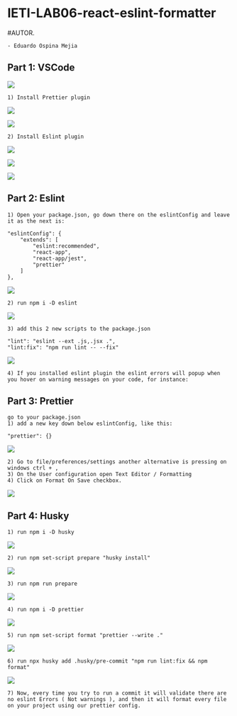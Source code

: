 # IETI-LAB06-react-eslint-formatter


#AUTOR.

    - Eduardo Ospina Mejia

## Part 1: VSCode

![](https://i.postimg.cc/QCTCfXYd/vs-code-lab-1.png)

    1) Install Prettier plugin

![](https://i.postimg.cc/0r1Q3Lhd/vs-code-lab-2.png)

![](https://i.postimg.cc/bYWmCpwc/vs-code-lab-3.png)

    2) Install Eslint plugin

![](https://i.postimg.cc/g2q42hqm/vs-code-lab-4.png)

![](https://i.postimg.cc/nL3kvtPW/vs-code-lab-5.png)


![](https://i.postimg.cc/Hs0bwgJt/vs-code-lab-6.png)

## Part 2: Eslint

    1) Open your package.json, go down there on the eslintConfig and leave it as the next is:

    "eslintConfig": {
    	"extends": [
    		"eslint:recommended",
    		"react-app",
    		"react-app/jest",
    		"prettier"
    	]
    },

![](https://i.postimg.cc/XNd5Wbg0/vs-code-lab-7.png)

    2) run npm i -D eslint

![](https://i.postimg.cc/Hst7J9KZ/vs-code-lab-8.png)


    3) add this 2 new scripts to the package.json

    "lint": "eslint --ext .js,.jsx .",
    "lint:fix": "npm run lint -- --fix"

![](https://i.postimg.cc/P53pyrd1/vs-code-lab-9.png)

    4) If you installed eslint plugin the eslint errors will popup when you hover on warning messages on your code, for instance:

## Part 3: Prettier

    go to your package.json
    1) add a new key down below eslintConfig, like this:

    "prettier": {}

![](https://i.postimg.cc/ZqW9Mtq2/vs-code-lab-10.png)

    2) Go to file/preferences/settings another alternative is pressing on windows ctrl + ,
    3) On the User configuration open Text Editor / Formatting
    4) Click on Format On Save checkbox.

![](https://i.postimg.cc/6qfTvBH2/vs-code-lab-11.png)

## Part 4: Husky

    1) run npm i -D husky

![](https://i.postimg.cc/sfYM8JVj/vs-code-lab-12.png)

    2) run npm set-script prepare "husky install"

![](https://i.postimg.cc/4Nwm4N7j/vs-code-lab-13.png)

    3) run npm run prepare

![](https://i.postimg.cc/kgpG81yc/vs-code-lab-14.png)

    4) run npm i -D prettier

![](https://i.postimg.cc/YSL9x6nw/vs-code-lab-15.png)

    5) run npm set-script format "prettier --write ."

![](https://i.postimg.cc/bJQw7zfC/vs-code-lab-16.png)

    6) run npx husky add .husky/pre-commit "npm run lint:fix && npm format"

![](https://i.postimg.cc/mkBgR0bb/vs-code-lab-17.png)

    7) Now, every time you try to run a commit it will validate there are no eslint Errors ( Not warnings ), and then it will format every file on your project using our prettier config.
